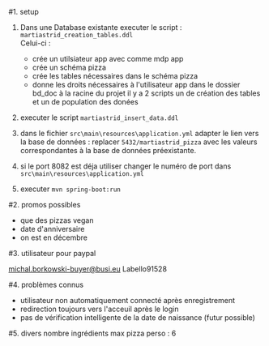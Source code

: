 #1. setup

1. Dans une Database existante executer le script : `martiastrid_creation_tables.ddl`  
Celui-ci :
    - crée un utilsiateur app avec comme mdp app
    - crée un schéma pizza
    - crée les tables nécessaires dans le schéma pizza
    - donne les droits nécessaires à l'utilisateur app 
dans le dossier bd_doc à la racine du projet il y a 2 scripts
un de création des tables et un de population des donées

2. executer le script `martiastrid_insert_data.ddl`

3. dans le fichier `src\main\resources\application.yml` adapter 
le lien vers la base de données : replacer `5432/martiastrid_pizza` avec 
les valeurs correspondantes à la base de données préexistante.

4. si le port 8082 est déja utiliser changer le numéro de port dans `src\main\resources\application.yml`

5. executer `mvn spring-boot:run`


#2. promos possibles

- que des pizzas vegan 
- date d'anniversaire
- on est en décembre 

#3. utilisateur pour paypal

michal.borkowski-buyer@busi.eu
Labello91528

#4. problèmes connus

- utilisateur non automatiquement connecté après enregistrement
- redirection toujours vers l'acceuil après le login
- pas de vérification intelligente de la date de naissance (futur possible)

#5. divers 
nombre ingrédients max pizza perso : 6

